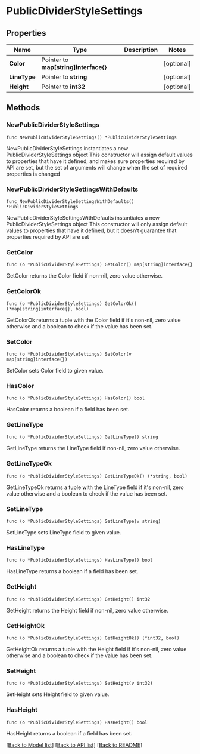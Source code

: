# PublicDividerStyleSettings

## Properties

Name | Type | Description | Notes
------------ | ------------- | ------------- | -------------
**Color** | Pointer to **map[string]interface{}** |  | [optional] 
**LineType** | Pointer to **string** |  | [optional] 
**Height** | Pointer to **int32** |  | [optional] 

## Methods

### NewPublicDividerStyleSettings

`func NewPublicDividerStyleSettings() *PublicDividerStyleSettings`

NewPublicDividerStyleSettings instantiates a new PublicDividerStyleSettings object
This constructor will assign default values to properties that have it defined,
and makes sure properties required by API are set, but the set of arguments
will change when the set of required properties is changed

### NewPublicDividerStyleSettingsWithDefaults

`func NewPublicDividerStyleSettingsWithDefaults() *PublicDividerStyleSettings`

NewPublicDividerStyleSettingsWithDefaults instantiates a new PublicDividerStyleSettings object
This constructor will only assign default values to properties that have it defined,
but it doesn't guarantee that properties required by API are set

### GetColor

`func (o *PublicDividerStyleSettings) GetColor() map[string]interface{}`

GetColor returns the Color field if non-nil, zero value otherwise.

### GetColorOk

`func (o *PublicDividerStyleSettings) GetColorOk() (*map[string]interface{}, bool)`

GetColorOk returns a tuple with the Color field if it's non-nil, zero value otherwise
and a boolean to check if the value has been set.

### SetColor

`func (o *PublicDividerStyleSettings) SetColor(v map[string]interface{})`

SetColor sets Color field to given value.

### HasColor

`func (o *PublicDividerStyleSettings) HasColor() bool`

HasColor returns a boolean if a field has been set.

### GetLineType

`func (o *PublicDividerStyleSettings) GetLineType() string`

GetLineType returns the LineType field if non-nil, zero value otherwise.

### GetLineTypeOk

`func (o *PublicDividerStyleSettings) GetLineTypeOk() (*string, bool)`

GetLineTypeOk returns a tuple with the LineType field if it's non-nil, zero value otherwise
and a boolean to check if the value has been set.

### SetLineType

`func (o *PublicDividerStyleSettings) SetLineType(v string)`

SetLineType sets LineType field to given value.

### HasLineType

`func (o *PublicDividerStyleSettings) HasLineType() bool`

HasLineType returns a boolean if a field has been set.

### GetHeight

`func (o *PublicDividerStyleSettings) GetHeight() int32`

GetHeight returns the Height field if non-nil, zero value otherwise.

### GetHeightOk

`func (o *PublicDividerStyleSettings) GetHeightOk() (*int32, bool)`

GetHeightOk returns a tuple with the Height field if it's non-nil, zero value otherwise
and a boolean to check if the value has been set.

### SetHeight

`func (o *PublicDividerStyleSettings) SetHeight(v int32)`

SetHeight sets Height field to given value.

### HasHeight

`func (o *PublicDividerStyleSettings) HasHeight() bool`

HasHeight returns a boolean if a field has been set.


[[Back to Model list]](../README.md#documentation-for-models) [[Back to API list]](../README.md#documentation-for-api-endpoints) [[Back to README]](../README.md)


